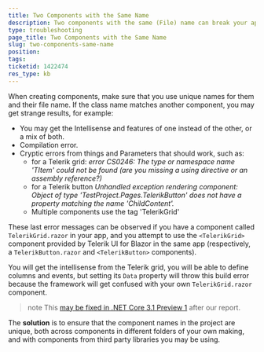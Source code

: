 ```yaml
---
title: Two Components with the Same Name
description: Two components with the same (File) name can break your app.
type: troubleshooting
page_title: Two Components with the Same Name
slug: two-components-same-name
position: 
tags: 
ticketid: 1422474
res_type: kb
---
```


When creating components, make sure that you use unique names for them and their file name. If the class name matches another component, you may get strange results, for example:

* You may get the Intellisense and features of one instead of the other, or a mix of both.
* Compilation error.
* Cryptic errors from things and Parameters that should work, such as:
    * for a Telerik grid: _error CS0246: The type or namespace name 'TItem' could not be found (are you missing a using directive or an assembly reference?)_
    * for a Telerik button _Unhandled exception rendering component: Object of type 'TestProject.Pages.TelerikButton' does not have a property matching the name 'ChildContent'._
    * Multiple components use the tag 'TelerikGrid'

These last error messages can be observed if you have a component called `TelerikGrid.razor` in your app, and you attempt to use the `<TelerikGrid>` component provided by Telerik UI for Blazor in the same app (respectively, a `TelerikButton.razor` and `<TelerikButton>` components).

You will get the intellisense from the Telerik grid, you will be able to define columns and events, but setting its `Data` property will throw this build error because the framework will get confused with your own `TelerikGrid.razor` component.

>note This [may be fixed in .NET Core 3.1 Preview 1](https://github.com/aspnet/AspNetCore/issues/13573) after our report.

The **solution** is to ensure that the component names in the project are unique, both across components in different folders of your own making, and with components from third party libraries you may be using.


